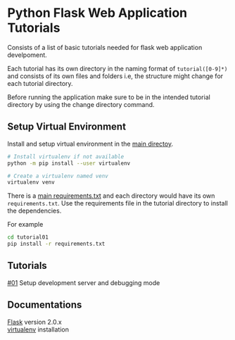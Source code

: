 # Python Flask Web Application Tutorials

Consists of a list of basic tutorials needed for flask web application develpoment.

Each tutorial has its own directory in the naming format of `tutorial([0-9]*)` and consists of its own files and folders i.e, the structure might change for each tutorial directory.  

Before running the application make sure to be in the intended tutorial directory by using the change directory command.

## Setup Virtual Environment

Install and setup virtual environment in the [main directoy].

```sh
# Install virtualenv if not available
python -m pip install --user virtualenv

# Create a virtualenv named venv
virtualenv venv
```

There is a [main requirements.txt] and each directory would have its own `requirements.txt`. Use the requirements file in the tutorial directory to install the dependencies.

For example

```sh
cd tutorial01
pip install -r requirements.txt
```

## Tutorials

[#01] Setup development server and debugging mode

## Documentations

[Flask] version 2.0.x  
[virtualenv] installation

<!-- Links -->
[Flask]: https://flask.palletsprojects.com/en/2.0.x/
[virtualenv]: https://virtualenv.pypa.io/en/latest/installation.html

[main directoy]: ./
[main requirements.txt]: ./requirements.txt
[#01]: ./tutorial01/
